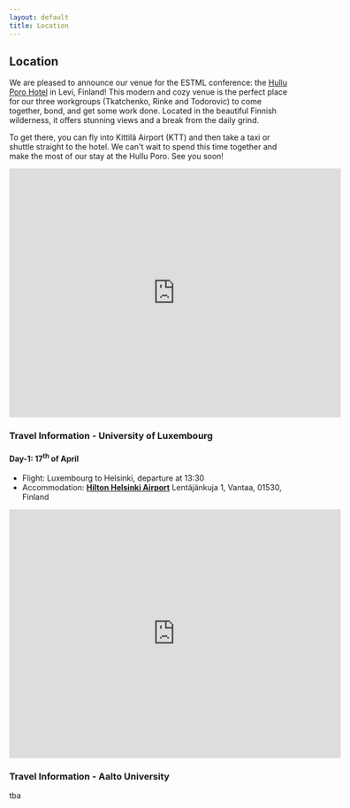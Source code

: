 ```yaml
---
layout: default
title: Location
---
```


## Location

We are pleased to announce our venue for the ESTML conference: the [Hullu Poro Hotel](https://www.hulluporo.fi/en/) in Levi, Finland!
This modern and cozy venue is the perfect place for our three workgroups (Tkatchenko, Rinke and Todorovic) to come together, bond, and get some work done. Located in the beautiful Finnish wilderness, it offers stunning views and a break from the daily grind.

To get there, you can fly into Kittilä Airport (KTT) and then take a taxi or shuttle straight to the hotel. We can't wait to spend this time together and make the most of our stay at the Hullu Poro. See you soon!

<iframe src="https://www.google.com/maps/embed?pb=!1m18!1m12!1m3!1d1506.9787375105905!2d24.80753431642859!3d67.80833428538011!2m3!1f0!2f0!3f0!3m2!1i1024!2i768!4f13.1!3m3!1m2!1s0x45d24d5a87b3f0fd%3A0xd00dac320805b483!2sHullu%20Poro%20(Hotel%20Crazy%20Reindeer)!5e0!3m2!1sde!2slu!4v1675175175974!5m2!1sde!2slu" width="600" height="450" style="border:0;" allowfullscreen="" loading="lazy" referrerpolicy="no-referrer-when-downgrade"></iframe>

### Travel Information - University of Luxembourg

#### Day-1: 17<sup>th</sup> of April

- Flight: Luxembourg to Helsinki, departure at 13:30
- Accommodation: [**Hilton Helsinki Airport**](https://www.hilton.com/en/hotels/helaihi-hilton-helsinki-airport/) Lentäjänkuja 1, Vantaa, 01530, Finland 

<iframe src="https://www.google.com/maps/embed?pb=!1m14!1m8!1m3!1d1975.8199316564421!2d24.9632088!3d60.3160374!3m2!1i1024!2i768!4f13.1!3m3!1m2!1s0x468df86f157d893f%3A0x5237e1178e9c51ca!2sHilton%20Helsinki%20Airport!5e0!3m2!1sde!2slu!4v1674837557706!5m2!1sde!2slu" width="600" height="450" style="border:0;" allowfullscreen="" loading="lazy" referrerpolicy="no-referrer-when-downgrade"></iframe>

### Travel Information - Aalto University

tba
